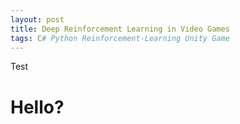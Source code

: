 ```yaml
---
layout: post
title: Deep Reinforcement Learning in Video Games
tags: C# Python Reinforcement-Learning Unity Game
---
```


Test    


# Hello?